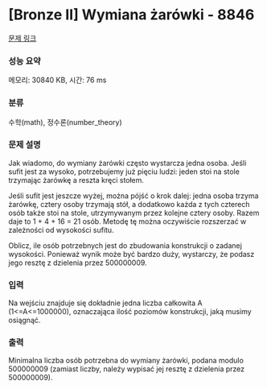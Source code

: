 # [Bronze II] Wymiana żarówki - 8846 

[문제 링크](https://www.acmicpc.net/problem/8846) 

### 성능 요약

메모리: 30840 KB, 시간: 76 ms

### 분류

수학(math), 정수론(number_theory)

### 문제 설명

<p>Jak wiadomo, do wymiany żarówki często wystarcza jedna osoba. Jeśli sufit jest za wysoko, potrzebujemy już pięciu ludzi: jeden stoi na stole trzymając żarówkę a reszta kręci stołem.</p>

<p>Jeśli sufit jest jeszcze wyżej, można pójść o krok dalej: jedna osoba trzyma żarówkę, cztery osoby trzymają stół, a dodatkowo każda z tych czterech osób także stoi na stole, utrzymywanym przez kolejne cztery osoby. Razem daje to 1 + 4 + 16 =  21 osób. Metodę tę można oczywiście rozszerzać w zależności od wysokości sufitu.</p>

<p>Oblicz, ile osób potrzebnych jest do zbudowania konstrukcji o zadanej wysokości. Ponieważ wynik może być bardzo duży, wystarczy, że podasz jego resztę z dzielenia przez 500000009.</p>

### 입력 

 <p>Na wejściu znajduje się dokładnie jedna liczba całkowita A (1<=A<=1000000), oznaczająca ilość poziomów konstrukcji, jaką musimy osiągnąć.</p>

### 출력 

 <p>Minimalna liczba osób potrzebna do wymiany żarówki, podana modulo 500000009 (zamiast liczby, należy wypisać jej resztę z dzielenia przez 500000009).</p>

